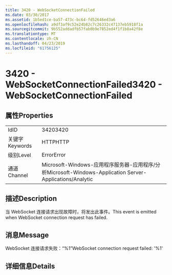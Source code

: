 ```yaml
---
title: 3420 - WebSocketConnectionFailed
ms.date: 03/30/2017
ms.assetid: 1b5ed1ce-ba57-473c-bc64-fd52646ed3a6
ms.openlocfilehash: a9df3af9c52e24b82c7c26332c47137eb5918f1a
ms.sourcegitcommit: 9b552addadfb57fab0b9e7852ed4f1f1b8a42f8e
ms.translationtype: MT
ms.contentlocale: zh-CN
ms.lasthandoff: 04/23/2019
ms.locfileid: "61756125"
---
```

# <a name="3420---websocketconnectionfailed"></a><span data-ttu-id="bc7ef-102">3420 - WebSocketConnectionFailed</span><span class="sxs-lookup"><span data-stu-id="bc7ef-102">3420 - WebSocketConnectionFailed</span></span>
## <a name="properties"></a><span data-ttu-id="bc7ef-103">属性</span><span class="sxs-lookup"><span data-stu-id="bc7ef-103">Properties</span></span>  
  
|||  
|-|-|  
|<span data-ttu-id="bc7ef-104">Id</span><span class="sxs-lookup"><span data-stu-id="bc7ef-104">ID</span></span>|<span data-ttu-id="bc7ef-105">3420</span><span class="sxs-lookup"><span data-stu-id="bc7ef-105">3420</span></span>|  
|<span data-ttu-id="bc7ef-106">关键字</span><span class="sxs-lookup"><span data-stu-id="bc7ef-106">Keywords</span></span>|<span data-ttu-id="bc7ef-107">HTTP</span><span class="sxs-lookup"><span data-stu-id="bc7ef-107">HTTP</span></span>|  
|<span data-ttu-id="bc7ef-108">级别</span><span class="sxs-lookup"><span data-stu-id="bc7ef-108">Level</span></span>|<span data-ttu-id="bc7ef-109">Error</span><span class="sxs-lookup"><span data-stu-id="bc7ef-109">Error</span></span>|  
|<span data-ttu-id="bc7ef-110">通道</span><span class="sxs-lookup"><span data-stu-id="bc7ef-110">Channel</span></span>|<span data-ttu-id="bc7ef-111">Microsoft-Windows-应用程序服务器-应用程序/分析</span><span class="sxs-lookup"><span data-stu-id="bc7ef-111">Microsoft-Windows-Application Server-Applications/Analytic</span></span>|  
  
## <a name="description"></a><span data-ttu-id="bc7ef-112">描述</span><span class="sxs-lookup"><span data-stu-id="bc7ef-112">Description</span></span>  
 <span data-ttu-id="bc7ef-113">当 WebSocket 连接请求出现故障时，将发出此事件。</span><span class="sxs-lookup"><span data-stu-id="bc7ef-113">This event is emitted when WebSocket connection request has failed.</span></span>  
  
## <a name="message"></a><span data-ttu-id="bc7ef-114">消息</span><span class="sxs-lookup"><span data-stu-id="bc7ef-114">Message</span></span>  
 <span data-ttu-id="bc7ef-115">WebSocket 连接请求失败：“%1”</span><span class="sxs-lookup"><span data-stu-id="bc7ef-115">WebSocket connection request failed: '%1'</span></span>  
  
## <a name="details"></a><span data-ttu-id="bc7ef-116">详细信息</span><span class="sxs-lookup"><span data-stu-id="bc7ef-116">Details</span></span>
